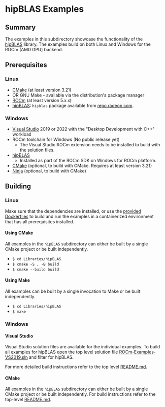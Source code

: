 # hipBLAS Examples

## Summary

The examples in this subdirectory showcase the functionality of the [hipBLAS](https://github.com/ROCmSoftwarePlatform/hipBLAS) library. The examples build on both Linux and Windows for the ROCm (AMD GPU) backend.

## Prerequisites

### Linux

- [CMake](https://cmake.org/download/) (at least version 3.21)
- OR GNU Make - available via the distribution's package manager
- [ROCm](https://docs.amd.com/bundle/ROCm-Installation-Guide-v5.2/page/Overview_of_ROCm_Installation_Methods.html) (at least version 5.x.x)
- [hipBLAS](https://github.com/ROCmSoftwarePlatform/hipBLAS): `hipblas` package available from [repo.radeon.com](https://repo.radeon.com/rocm/).

### Windows

- [Visual Studio](https://visualstudio.microsoft.com/) 2019 or 2022 with the "Desktop Development with C++" workload
- ROCm toolchain for Windows (No public release yet)
  - The Visual Studio ROCm extension needs to be installed to build with the solution files.
- [hipBLAS](https://github.com/ROCmSoftwarePlatform/hipBLAS)
  - Installed as part of the ROCm SDK on Windows for ROCm platform.
- [CMake](https://cmake.org/download/) (optional, to build with CMake. Requires at least version 3.21)
- [Ninja](https://ninja-build.org/) (optional, to build with CMake)

## Building

### Linux

Make sure that the dependencies are installed, or use the [provided Dockerfiles](../../Dockerfiles/) to build and run the examples in a containerized environment that has all prerequisites installed.

#### Using CMake

All examples in the `hipBLAS` subdirectory can either be built by a single CMake project or be built independently.

- `$ cd Libraries/hipBLAS`
- `$ cmake -S . -B build`
- `$ cmake --build build`

#### Using Make

All examples can be built by a single invocation to Make or be built independently.

- `$ cd Libraries/hipBLAS`
- `$ make`

### Windows

#### Visual Studio

Visual Studio solution files are available for the individual examples. To build all examples for hipBLAS open the top level solution file [ROCm-Examples-VS2019.sln](../../ROCm-Examples-VS2019.sln) and filter for hipBLAS.

For more detailed build instructions refer to the top level [README.md](../../README.md#visual-studio).

#### CMake

All examples in the `hipBLAS` subdirectory can either be built by a single CMake project or be built independently. For build instructions refer to the top-level [README.md](../../README.md#cmake-2).
